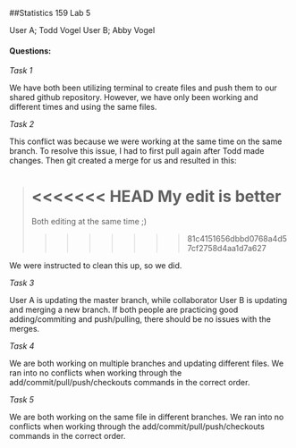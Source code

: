 ##Statistics 159 Lab 5

User A; Todd Vogel
User B; Abby Vogel

#### Questions:

*Task 1*

We have both been utilizing terminal to create files and push them to our shared github repository. However, we have only been working and different times and using the same files.

*Task 2*

This conflict was because we were working at the same time on the same branch. To resolve this issue, I had to first pull again after Todd made changes. Then git created a merge for us and resulted in this: 


><<<<<<< HEAD
>My edit is better
>=======
>Both editing at the same time ;)
>>>>>>>> 81c4151656dbbd0768a4d57cf2758d4aa1d7a627


We were instructed to clean this up, so we did. 

*Task 3*

User A is updating the master branch, while collaborator User B is updating and merging a new branch. If both people are practicing good adding/commiting and push/pulling, there should be no issues with the merges. 

*Task 4*

We are both working on multiple branches and updating different files. We ran into no conflicts when working through the add/commit/pull/push/checkouts commands in the correct order.

*Task 5*

We are both working on the same file in different branches. We ran into no conflicts when working through the add/commit/pull/push/checkouts commands in the correct order.


